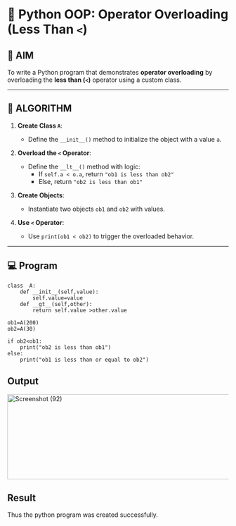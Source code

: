 # 🐍 Python OOP: Operator Overloading (Less Than `<`)

## 🎯 AIM

To write a Python program that demonstrates **operator overloading** by overloading the **less than (`<`)** operator using a custom class.

---

## 🧠 ALGORITHM

1. **Create Class `A`**:
   - Define the `__init__()` method to initialize the object with a value `a`.

2. **Overload the `<` Operator**:
   - Define the `__lt__()` method with logic:
     - If `self.a < o.a`, return `"ob1 is less than ob2"`
     - Else, return `"ob2 is less than ob1"`

3. **Create Objects**:
   - Instantiate two objects `ob1` and `ob2` with values.

4. **Use `<` Operator**:
   - Use `print(ob1 < ob2)` to trigger the overloaded behavior.

---

## 💻 Program
```
class  A:
    def __init__(self,value):
        self.value=value
    def __gt__(self,other):
        return self.value >other.value

ob1=A(200)
ob2=A(30)

if ob2<ob1:
    print("ob2 is less than ob1")
else:
    print("ob1 is less than or equal to ob2")
```

## Output
<img width="736" height="193" alt="Screenshot (92)" src="https://github.com/user-attachments/assets/76648b27-ea1f-4ddc-8394-8e6f886fdddd" />


## Result
Thus the python program was created successfully.
